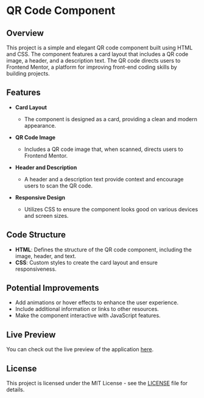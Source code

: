 # QR Code Component

## Overview
This project is a simple and elegant QR code component built using HTML and CSS. The component features a card layout that includes a QR code image, a header, and a description text. The QR code directs users to Frontend Mentor, a platform for improving front-end coding skills by building projects.

## Features
- **Card Layout**
  - The component is designed as a card, providing a clean and modern appearance.
  
- **QR Code Image**
  - Includes a QR code image that, when scanned, directs users to Frontend Mentor.

- **Header and Description**
  - A header and a description text provide context and encourage users to scan the QR code.

- **Responsive Design**
  - Utilizes CSS to ensure the component looks good on various devices and screen sizes.

## Code Structure
- **HTML**: Defines the structure of the QR code component, including the image, header, and text.
- **CSS**: Custom styles to create the card layout and ensure responsiveness.

## Potential Improvements
- Add animations or hover effects to enhance the user experience.
- Include additional information or links to other resources.
- Make the component interactive with JavaScript features.

## Live Preview
You can check out the live preview of the application [here](https://pharaohmak.github.io/QR-code/).

## License
This project is licensed under the MIT License - see the [LICENSE](LICENSE) file for details.
